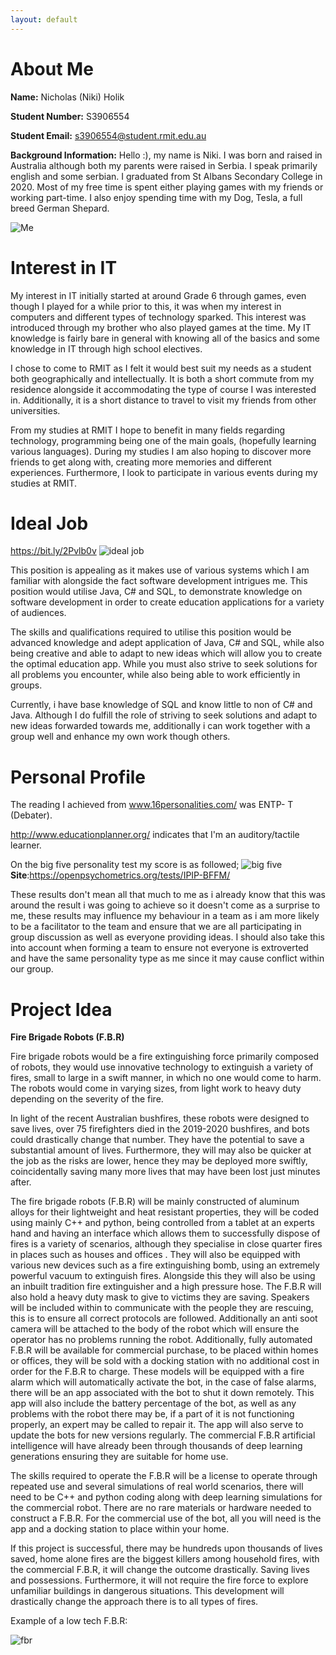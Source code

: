 ```yaml
---
layout: default
---
```

# About Me

**Name:** Nicholas (Niki) Holik 

**Student Number:** S3906554 

**Student Email:** s3906554@student.rmit.edu.au

**Background Information:** Hello :), my name is Niki. I was born and raised in Australia although both my parents were raised in Serbia. I speak primarily english and some serbian. I graduated from St Albans Secondary College in 2020. Most of my free time is spent either playing games with my friends or working part-time. I also enjoy spending time with my Dog, Tesla, a full breed German Shepard.

![Me](https://user-images.githubusercontent.com/80808423/112676220-45bde200-8ebc-11eb-8d6b-2ce818b5412e.jpg)

# Interest in IT
My interest in IT initially started at around Grade 6 through games, even though I played for a while prior to this, it was when my interest in computers and different types of technology sparked. This interest was introduced through my brother who also played games at the time. My IT knowledge is fairly bare in general with knowing all of the basics and some knowledge in IT through high school electives. 

I chose to come to RMIT as I felt it would best suit my needs as a student both geographically and intellectually. It is both a short commute from my residence alongside it accommodating the type of course I was interested in. Additionally, it is a short distance to travel to visit my friends from other universities.  

From my studies at RMIT I hope to benefit in many fields regarding technology, programming being one of the main goals, (hopefully learning various languages). During my studies I am also hoping to discover more friends to get along with, creating more memories and different experiences. Furthermore, I look to participate in various events during my studies at RMIT. 


# Ideal Job
https://bit.ly/2Pvlb0v
![ideal job](https://user-images.githubusercontent.com/80808423/112680584-aac80680-8ec1-11eb-9506-67826d63462c.jpg)

This position is appealing as it makes use of various systems which I am familiar with alongside the fact software development intrigues me. This position would utilise Java, C# and SQL, to demonstrate knowledge on software development in order to create education applications for a variety of audiences. 
 
The skills and qualifications required to utilise this position would be advanced knowledge and adept application of Java, C# and SQL, while also being creative and able to adapt to new ideas which will allow you to create the optimal education app. While you must also strive to seek solutions for all problems you encounter, while also being able to work efficiently in groups. 

Currently, i have base knowledge of SQL and know little to non of C# and Java. Although I do fulfill the role of striving to seek solutions and adapt to new ideas forwarded towards me, additionally i can work together with a group well and enhance my own work though others. 


# Personal Profile

The reading I achieved from www.16personalities.com/ was ENTP- T (Debater).

http://www.educationplanner.org/ indicates that I'm an auditory/tactile learner. 

On the big five personality test my score is as followed;
![big five](https://user-images.githubusercontent.com/80808423/112680706-d3500080-8ec1-11eb-905b-85fb7b5cdaa2.jpg)
**Site**:https://openpsychometrics.org/tests/IPIP-BFFM/

These results don't mean all that much to me as i already know that this was around the result i was going to achieve so it doesn't come as a surprise to me, these results may influence my behaviour in a team as i am more likely to be a facilitator to the team and ensure that we are all participating in group discussion as well as everyone providing ideas. I should also take this into account when forming a team to ensure not everyone is extroverted and have the same personality type as me since it may cause conflict within our group.

# Project Idea

**Fire Brigade Robots (F.B.R)**
 
Fire brigade robots would be a fire extinguishing force primarily composed of robots, they would use innovative technology to extinguish a variety of fires, small to large in a swift manner, in which no one would come to harm. The robots would come in varying sizes, from light work to heavy duty depending on the severity of the fire. 

In light of the recent Australian bushfires, these robots were designed to save lives, over 75 firefighters died in the 2019-2020 bushfires, and bots could drastically change that number. They have the potential to save a substantial amount of lives. Furthermore, they will may also be quicker at the job as the risks are lower, hence they may be deployed more swiftly, coincidentally saving many more lives that may have been lost just minutes after. 

The fire brigade robots (F.B.R) will be mainly constructed of aluminum alloys for their lightweight and heat resistant properties, they will be coded using mainly C++ and python, being controlled from a tablet at an experts hand and having an interface which allows them to successfully dispose of fires is a variety of scenarios, although they specialise in close quarter fires in places such as houses and offices . They will also be equipped with various new devices such as a fire extinguishing bomb, using an extremely powerful vacuum to extinguish fires. Alongside this they will also be using an inbuilt tradition fire extinguisher and a high pressure hose. The F.B.R will also hold a heavy duty mask to give to victims they are saving. Speakers will be included within to communicate with the people they are rescuing, this is to ensure all correct protocols are followed. Additionally an anti soot camera will be attached to the body of the robot which will ensure the operator has no problems running the robot. Additionally, fully automated F.B.R will be available for commercial purchase, to be placed within homes or offices, they will be sold with a docking station with no additional cost in order for the F.B.R to charge. These models will be equipped with a fire alarm which will automatically activate the bot, in the case of false alarms, there will be an app associated with the bot to shut it down remotely. This app will also include the battery percentage of the bot, as well as any problems with the robot there may be, if a part of it is not functioning properly, an expert may be called to repair it. The app will also serve to update the bots for new versions regularly. The commercial F.B.R artificial intelligence will have already been through thousands of deep learning generations ensuring they are suitable for home use.

The skills required to operate the F.B.R will be a license to operate through repeated use and several simulations of real world scenarios, there will need to be C++ and python coding along with deep learning simulations for the commercial robot. There are no rare materials or hardware needed to construct a F.B.R. For the commercial use of the bot, all you will need is the app and a docking station to place within your home. 

If this project is successful, there may be hundreds upon thousands of lives saved, home alone fires are the biggest killers among household fires, with the commercial F.B.R, it will change the outcome drastically. Saving lives and possessions. Furthermore, it will not require the fire force to explore unfamiliar buildings in dangerous situations. This development will drastically change the approach there is to all types of fires. 

Example of a low tech F.B.R:

![fbr](https://user-images.githubusercontent.com/80808423/112680772-e2cf4980-8ec1-11eb-9041-57d8f54ff7df.jpg)



